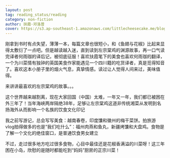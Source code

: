 ```yaml
---
layout: post
tag: reading_status/reading
category: non-fiction
author: 扶霞·邓洛普
cover: https://s3.ap-southeast-1.amazonaws.com/littlecheesecake.me/blog-post/books/寻味东西.jpg
---
```


刚拿到书时有点失望，薄薄一本，每篇文章也很短小，和《鱼翅与花椒》比起来显得太敷衍了一点吧。但是越读越入迷，直到读到左宗棠鸡的渊源故事，再一口气读完译者何雨珈的译后记，被彻底征服！喜欢扶霞笔下的美食也喜欢何雨珈的翻译，一个为川菜情有独钟的英国美食作家能遇见一个四川籍的吃货译者，真是觅得知音了。喜欢这本小册子里的烟火气息，真挚情感。读过让人觉得人间来过，美味值得。

来讲讲最喜欢的左宗棠鸡的故事。。。

这个世界越来越割离，现在大家回国（中国）太难，一年又一年，我们都已被困在外三年了！当年海峡两岸隔绝38年，足够让左宗棠鸡这道非传统湘菜从发明到名扬海外从而影响一个名族的饮食文化印记

我之前写游记，总会写写美食：越南春卷，印度馕和徽州的梅干菜饼。拍旅游vlog拍得做多的也是“我们吃什么”：福州肉燕和鱼丸，新疆烤馕和大盘鸡。食物是了解一个文化的绝佳窗口，是普通饮食男女建立

不过，走过很多地方吃过很多食物，心目中最佳还是花椒香满溢的川菜呀！这三年困在小岛，欣慰的是随时都能吃到“妈妈”厨房的正宗川菜！